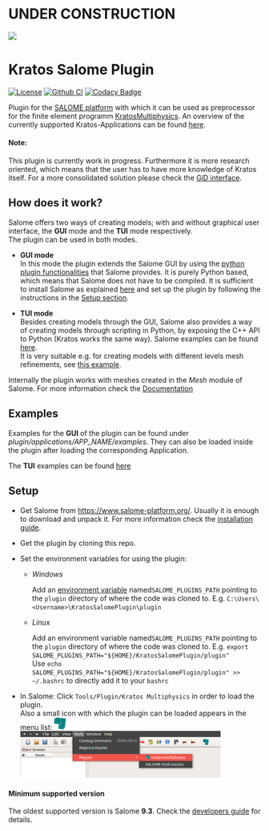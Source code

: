 # UNDER CONSTRUCTION

![](https://media.giphy.com/media/3o7btQ0NH6Kl8CxCfK/giphy.gif)

# Kratos Salome Plugin
[![License](https://img.shields.io/badge/License-BSD%203--Clause-blue.svg)](LICENSE) [![Github CI](https://github.com/philbucher/KratosSalomePlugin/workflows/Plugin%20CI/badge.svg)](https://github.com/philbucher/KratosSalomePlugin/actions) [![Codacy Badge](https://api.codacy.com/project/badge/Grade/6a94f3a9a36b409285fe6c27d8adf9d9)](https://www.codacy.com?utm_source=github.com&amp;utm_medium=referral&amp;utm_content=philbucher/KratosSalomePlugin&amp;utm_campaign=Badge_Grade)

Plugin for the [SALOME platform](https://www.salome-platform.org/) with which it can be used as preprocessor for the finite element programm [KratosMultiphysics](https://github.com/KratosMultiphysics/Kratos).
An overview of the currently supported Kratos-Applications can be found [here](plugin/applications).

#### Note:
This plugin is currently work in progress. Furthermore it is more research oriented, which means that the user has to have more knowledge of Kratos itself.
For a more consolidated solution please check the [GiD interface](https://github.com/KratosMultiphysics/GiDInterface).

## How does it work?
Salome offers two ways of creating models; with and without graphical user interface, the **GUI** mode and the **TUI** mode respectively.\
The plugin can be used in both modes.


- **GUI mode**\
In this mode the plugin extends the Salome GUI by using the [python plugin functionalities](https://docs.salome-platform.org/9/gui/GUI/using_pluginsmanager.html#) that Salome provides. It is purely Python based, which means that Salome does not have to be compiled. It is sufficient to install Salome as explained [here](documentation/install_salome.md) and set up the plugin by following the instructions in the [Setup section](#Setup).

- **TUI mode**\
Besides creating models through the GUI, Salome also provides a way of creating models through scripting in Python,  by exposing the C++ API to Python (Kratos works the same way). Salome examples can be found [here](https://www.salome-platform.org/user-section/tui-examples).\
It is very suitable e.g. for creating models with different levels mesh refinements, see [this example](tui_examples/examples/flow_cylinder).

Internally the plugin works with meshes created in the _Mesh_ module of Salome. For more information check the [Documentation](documentation)

## Examples
Examples for the **GUI** of the plugin can be found under *plugin/applications/APP_NAME/examples*.
They can also be loaded inside the plugin after loading the corresponding Application.

The **TUI** examples can be found [here](tui_examples)

## Setup
  - Get Salome from <https://www.salome-platform.org/>. Usually it is enough to download and unpack it. For more information check the [installation guide](documentation/install_salome).

  - Get the plugin by cloning this repo.

  - Set the environment variables for using the plugin:
    - _Windows_

        Add an [environment variable](https://www.computerhope.com/issues/ch000549.htm) named`SALOME_PLUGINS_PATH` pointing to the `plugin` directory of where the code was cloned to.
        E.g. `C:\Users\<Username>\KratosSalomePlugin\plugin`

    - _Linux_

        Add an environment variable named`SALOME_PLUGINS_PATH` pointing to the `plugin` directory of where the code was cloned to.
        E.g. `export SALOME_PLUGINS_PATH="${HOME}/KratosSalomePlugin/plugin"`\
        Use `echo SALOME_PLUGINS_PATH="${HOME}/KratosSalomePlugin/plugin" >> ~/.bashrc` to directly add it to your `bashrc`

  - In Salome: Click `Tools/Plugin/Kratos Multiphysics` in order to load the plugin.\
      Also a small icon with which the plugin can be loaded appears in the menu list: <img src="plugin/utilities/kratos_logo.png" width="24">
      <img src="plugin/utilities/load_plugin.png" width="400">

#### Minimum supported version
The oldest supported version is Salome **9.3**. Check the [developers guide](documentation/developers_guide.md#minimum-supported-version) for details.

<!-- ## Quick start
how to start ...
Maybe add a video? -->


<!--
## Contributors
The initiator and main developer of this Plugin is [Philipp Bucher](https://github.com/philbucher).

## Acknowledgements -->
